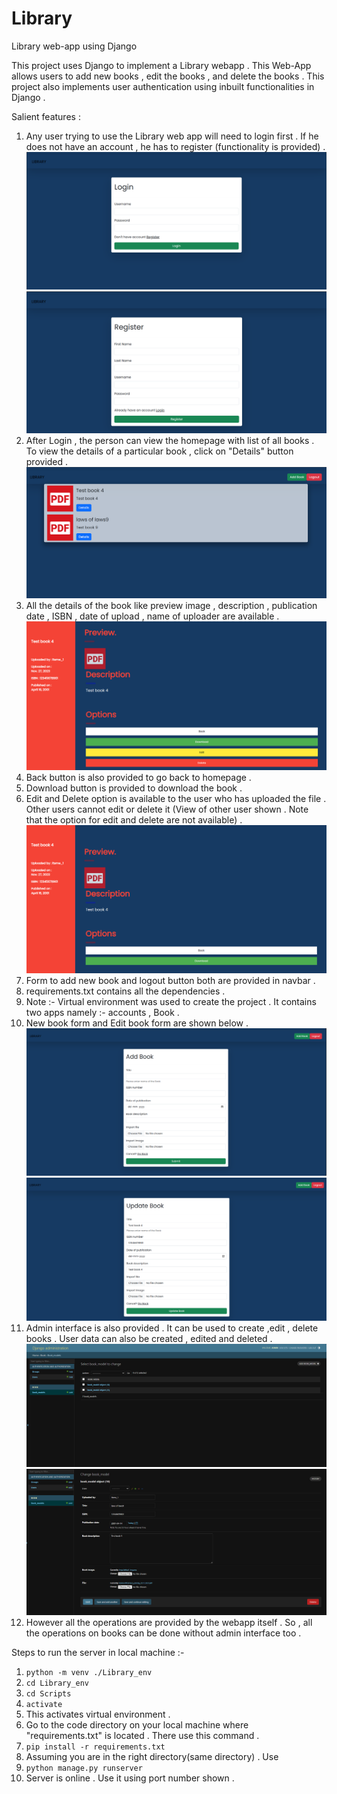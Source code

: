 # Library
Library web-app using Django

This project uses Django to implement a Library webapp . This Web-App allows users to add new books , edit the books , and delete the books . This project also implements user authentication using inbuilt functionalities in Django . 

Salient features : 

1) Any user trying to use the Library web app will need to login first . If he does not have an account , he has to register (functionality is provided) . ![Login Page](login_page.png) ![Register Page](register_page.png) 
2) After Login , the person can view the homepage with list of all books . To view the details of a particular book , click on "Details" button provided .![Home Page](homepage.png) 
3) All the details of the book like preview image , description , publication date , ISBN , date of upload , name of uploader are available . ![Book detail](book_detail.png) 
4) Back button is also provided to go back to homepage .
5) Download button is provided to download the book .
6) Edit and Delete option is available to the user who has uploaded the file . Other users cannot edit or delete it (View of other user shown . Note that the option for edit and delete are not available) .  ![Book detail (view of other user)](book_detail_other_user.png) 
7) Form to add new book and logout button both are provided in navbar .
8) requirements.txt contains all the dependencies .
9) Note :- Virtual environment was used to create the project . It contains two apps namely :- accounts , Book .
10) New book form and Edit book form are shown below . ![new_book](new_book.png)  ![Edit book](Edit_book.png)
11) Admin interface is also provided . It can be used to create ,edit , delete books . User data can also be created , edited and deleted . ![Admin interface](django_admin.png) ![Admin interface 2](django_admin_2.png)
12) However all the operations are provided by the webapp itself . So , all the operations on books can be done without admin interface too .


Steps to run the server in local machine :- 
1) ``` python -m venv ./Library_env ```
2) ``` cd Library_env  ```
3) ``` cd Scripts ```
4) ``` activate ```
5) This activates virtual environment .
6) Go to the code directory on your local machine where "requirements.txt" is located . There use this command .
7) ``` pip install -r requirements.txt ```
8) Assuming you are in the right directory(same directory) . Use
9) ``` python manage.py runserver ```
10) Server is online . Use it using port number shown .
